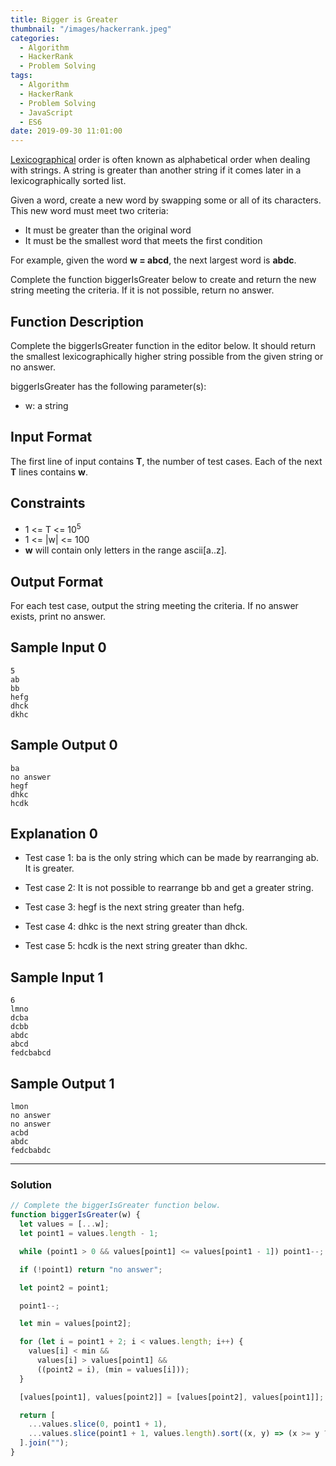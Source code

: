```yaml
---
title: Bigger is Greater
thumbnail: "/images/hackerrank.jpeg"
categories:
  - Algorithm
  - HackerRank
  - Problem Solving
tags:
  - Algorithm
  - HackerRank
  - Problem Solving
  - JavaScript
  - ES6
date: 2019-09-30 11:01:00
---
```


[Lexicographical](https://en.wikipedia.org/wiki/Lexicographical_order) order is often known as alphabetical order when dealing with strings. A string is greater than another string if it comes later in a lexicographically sorted list.

Given a word, create a new word by swapping some or all of its characters. This new word must meet two criteria:

- It must be greater than the original word
- It must be the smallest word that meets the first condition

For example, given the word **w = abcd**, the next largest word is **abdc**.

Complete the function biggerIsGreater below to create and return the new string meeting the criteria. If it is not possible, return no answer.

<!-- more -->

## Function Description

Complete the biggerIsGreater function in the editor below. It should return the smallest lexicographically higher string possible from the given string or no answer.

biggerIsGreater has the following parameter(s):

- w: a string

## Input Format

The first line of input contains **T**, the number of test cases.
Each of the next **T** lines contains **w**.

## Constraints

- 1 <= T <= 10<sup>5</sup>
- 1 <= |w| <= 100
- **w** will contain only letters in the range ascii[a..z].

## Output Format

For each test case, output the string meeting the criteria. If no answer exists, print no answer.

## Sample Input 0

```
5
ab
bb
hefg
dhck
dkhc
```

## Sample Output 0

```
ba
no answer
hegf
dhkc
hcdk
```

## Explanation 0

- Test case 1:
  ba is the only string which can be made by rearranging ab. It is greater.

- Test case 2:
  It is not possible to rearrange bb and get a greater string.

- Test case 3:
  hegf is the next string greater than hefg.

- Test case 4:
  dhkc is the next string greater than dhck.

- Test case 5:
  hcdk is the next string greater than dkhc.

## Sample Input 1

```
6
lmno
dcba
dcbb
abdc
abcd
fedcbabcd
```

## Sample Output 1

```
lmon
no answer
no answer
acbd
abdc
fedcbabdc
```

---

### Solution

```javascript
// Complete the biggerIsGreater function below.
function biggerIsGreater(w) {
  let values = [...w];
  let point1 = values.length - 1;

  while (point1 > 0 && values[point1] <= values[point1 - 1]) point1--;

  if (!point1) return "no answer";

  let point2 = point1;

  point1--;

  let min = values[point2];

  for (let i = point1 + 2; i < values.length; i++) {
    values[i] < min &&
      values[i] > values[point1] &&
      ((point2 = i), (min = values[i]));
  }

  [values[point1], values[point2]] = [values[point2], values[point1]];

  return [
    ...values.slice(0, point1 + 1),
    ...values.slice(point1 + 1, values.length).sort((x, y) => (x >= y ? 1 : -1))
  ].join("");
}
```
